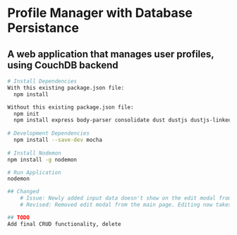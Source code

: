 # Profile Manager with Database Persistance

## A web application that manages user profiles, using CouchDB backend

``` bash
# Install Dependencies
With this existing package.json file:
  npm install

Without this existing package.json file:
  npm init
  npm install express body-parser consolidate dust dustjs dustjs-linkedin uuid chalk --save
    
# Development Dependencies
  npm install --save-dev mocha
  
# Install Nodemon
npm install -g nodemon

# Run Application
nodemon

## Changed
    # Issue: Newly added input data doesn't show on the edit modal from within the main page
    # Revised: Removed edit modal from the main page. Editing now takes place on the profile page

## TODO
Add final CRUD functionality, delete
```
